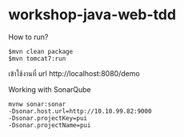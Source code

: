 # workshop-java-web-tdd

How to run?
```
$mvn clean package
$mvn tomcat7:run
```

เข้าใช้งานที่ url http://localhost:8080/demo

Working with SonarQube
```
mvnw sonar:sonar 
-Dsonar.host.url=http://10.10.99.82:9000 
-Dsonar.projectKey=pui 
-Dsonar.projectName=pui
```
